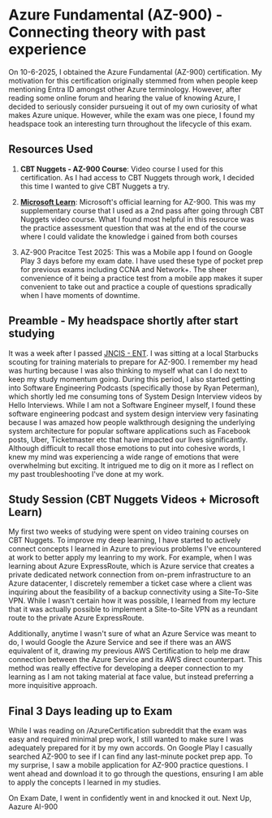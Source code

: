 # Azure Fundamental (AZ-900) - Connecting theory with past experience #

On 10-6-2025, I obtained the Azure Fundamental (AZ-900) certification. My motivation for this certification originally stemmed from when people keep mentioning Entra ID amongst other Azure terminology. However, after reading some online forum and hearing the value of knowing Azure, I decided to seriously consider pursueing it out of my own curiosity of what makes Azure unique. However, while the exam was one piece, I found my headspace took an interesting turn throughout the lifecycle of this exam.

## Resources Used ##
1. **CBT Nuggets - AZ-900 Course**: Video course I used for this certification. As I had access to CBT Nuggets through work, I decided this time I wanted to give CBT Nuggets a try.
   
2. [**Microsoft Learn**](https://learn.microsoft.com/en-us/training/courses/az-900t00): Microsoft's official learning for AZ-900. This was my supplementary course that I used as a 2nd pass after going through CBT Nuggets video course. What I found most helpful in this resource was the practice assessment question that was at the end of the course where I could validate the knowledge i gained from both courses

3. AZ-900 Pracitce Test 2025: This was a Mobile app I found on Google Play 3 days before my exam date. I have used these type of pocket prep for previous exams including CCNA and Network+. The sheer convenience of it being a practice test from a mobile app makes it super convenient to take out and practice a couple of questions spradically when I have moments of downtime.

## Preamble - My headspace shortly after start studying ##
It was a week after I passed [JNCIS - ENT](https://github.com/bobchen48/Writeups/tree/main/JNCIS%20-%20ENT). I was sitting at a local Starbucks scouting for training materials to prepare for AZ-900. I remember my head was hurting because I was also thinking to myself what can I do next to keep my study momentum going. During this period, I also started getting into Software Engineering Podcasts (specifically those by Ryan Peterman), which shortly led me consuming tons of System Design Interview videos by Hello Interviews. While I am not a Software Engineer myself, I found these software engineering podcast and system design interview very fasinating because I was amazed how people walkthrough designing the underlying system architecture for popular software applications such as Facebook posts, Uber, Ticketmaster etc that have impacted our lives significantly. Although difficult to recall those emotions to put into cohesive words, I knew my mind was experiencing a wide range of emotions that were overwhelming but exciting. It intrigued me to dig on it more as I reflect on my past troubleshooting I've done at my work.

## Study Session (CBT Nuggets Videos + Microsoft Learn) ##
My first two weeks of studying were spent on video training courses on CBT Nuggets. To improve my deep learning, I have started to actively connect concepts I learned in Azure to previous problems I've encountered at work to better apply my leanring to my work. For example, when I was learning about Azure ExpressRoute, which is Azure service that creates a private dedicated network connection from on-prem infrastructure to an Azure datacenter, I discretely remember a ticket case where a client was inquiring about the feasibility of a backup connectivity using a Site-To-Site VPN. While I wasn't certain how it was possible, I learned from my lecture that it was actually possible to implement a Site-to-Site VPN as a reundant route to the private Azure ExpressRoute. 

Additionally, anytime I wasn't sure of what an Azure Service was meant to do, I would Google the Azure Service and see if there was an AWS equivalent of it, drawing my previous AWS Certification to help me draw connection between the Azure Service and its AWS direct counterpart. This method was really effective for developing a deeper connection to my learning as I am not taking material at face value, but instead preferring a more inquisitive approach.

## Final 3 Days leading up to Exam ##
While I was reading on /AzureCertification subreddit that the exam was easy and required minimal prep work, I still wanted to make sure I was adequately prepared for it by my own accords. On Google Play I casually searched AZ-900 to see if I can find any last-minute pocket prep app. To my surprise, I saw a mobile application for AZ-900 practice questions. I went ahead and download it to go through the questions, ensuring I am able to apply the concepts I learned in my studies. 

On Exam Date, I went in confidently went in and knocked it out. Next Up, Aazure AI-900




